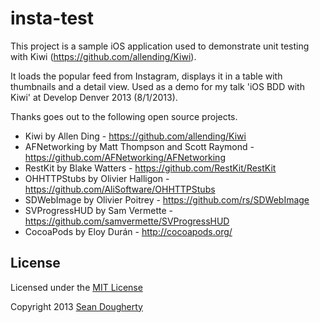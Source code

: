 insta-test
==========

This project is a sample iOS application used to demonstrate unit testing with Kiwi (https://github.com/allending/Kiwi).

It loads the popular feed from Instagram, displays it in a table with thumbnails and a detail view. Used as a demo for my talk 'iOS BDD with Kiwi' at Develop Denver 2013 (8/1/2013).

Thanks goes out to the following open source projects.

* Kiwi by Allen Ding - https://github.com/allending/Kiwi
* AFNetworking by Matt Thompson and Scott Raymond - https://github.com/AFNetworking/AFNetworking
* RestKit by Blake Watters - https://github.com/RestKit/RestKit
* OHHTTPStubs by Olivier Halligon - https://github.com/AliSoftware/OHHTTPStubs
* SDWebImage by Olivier Poitrey - https://github.com/rs/SDWebImage
* SVProgressHUD by Sam Vermette - https://github.com/samvermette/SVProgressHUD
* CocoaPods by Eloy Durán - http://cocoapods.org/


## License

Licensed under the [MIT License](http://creativecommons.org/licenses/MIT/)

Copyright 2013 [Sean Dougherty](https://twitter.com/sdougherty)